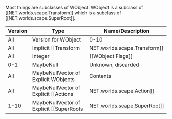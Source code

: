 Most things are subclasses of WObject. WObject is a subclass of [[NET.worlds.scape.Transform]] which is a subclass of [[NET.worlds.scape.SuperRoot]].

| Version | Type | Name/Description |
| --- | --- | --- |
| All | Version for WObject | 0-10 |
| All | Implicit [[Transform|NET.worlds.scape.Transform]] | Transform |
| All | Integer | [[WObject Flags]] |
| 0-1 | MaybeNull | Unknown, discarded |
| All | MaybeNullVector of Explicit WObjects | Contents |
| All | MaybeNullVector of Explicit [[Actions|NET.worlds.scape.Action]] | Actions |
| 1-10 | MaybeNullVector of Explicit [[SuperRoots|NET.worlds.scape.SuperRoot]] | Handlers |
